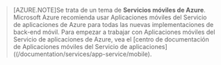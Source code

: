 >[AZURE.NOTE]Se trata de un tema de **Servicios móviles de Azure**. Microsoft Azure recomienda usar Aplicaciones móviles del Servicio de aplicaciones de Azure para todas las nuevas implementaciones de back-end móvil. Para empezar a trabajar con Aplicaciones móviles del Servicio de aplicaciones de Azure, vea el [centro de documentación de Aplicaciones móviles del Servicio de aplicaciones]((/documentation/services/app-service/mobile).

<!---HONumber=AcomDC_1203_2015-->